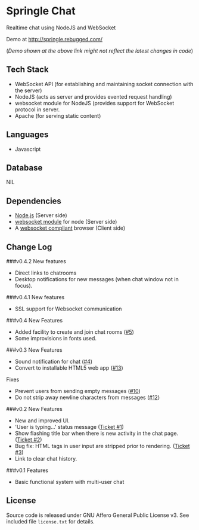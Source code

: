 Springle Chat
=============

Realtime chat using NodeJS and WebSocket

Demo at http://springle.rebugged.com/

(<i>Demo shown at the above link might not reflect the latest changes in code</i>)

## Tech Stack
* WebSocket API (for establishing and maintaining socket connection with the server)
* NodeJS (acts as server and provides evented request handling)
* websocket module for NodeJS (provides support for WebSocket protocol in server.
* Apache (for serving static content)

## Languages
* Javascript

## Database
NIL

## Dependencies
* [Node.js](http://nodejs.org/) (Server side)
* [websocket module](https://github.com/Worlize/WebSocket-Node) for node (Server side)
* A [websocket compliant](http://caniuse.com/websocket) browser (Client side)

## Change Log

###v0.4.2
New features
* Direct links to chatrooms
* Desktop notifications for new messages (when chat window not in focus).

###v0.4.1
New features
* SSL support for Websocket communication

###v0.4
New Features
* Added facility to create and join chat rooms ([#5](https://github.com/riverspirit/Springle-Chat/issues/5))
* Some improvisions in fonts used.

###v0.3
New Features
* Sound notification for chat ([#4](https://github.com/riverspirit/Springle-Chat/issues/4))
* Convert to installable HTML5 web app ([#13](https://github.com/riverspirit/Springle-Chat/issues/13))

Fixes
* Prevent users from sending empty messages ([#10](https://github.com/riverspirit/Springle-Chat/issues/10))
* Do not strip away newline characters from messages ([#12](https://github.com/riverspirit/Springle-Chat/issues/12))

###v0.2
New Features
* New and improved UI.
* 'User is typing...' status message ([Ticket #1](https://github.com/riverspirit/Springle-Chat/issues/1))
* Show flashing title bar when there is new activity in the chat page. ([Ticket #2](https://github.com/riverspirit/Springle-Chat/issues/2))
* Bug fix: HTML tags in user input are stripped prior to rendering. ([Ticket #3](https://github.com/riverspirit/Springle-Chat/issues/3))
* Link to clear chat history.

###v0.1
Features
* Basic functional system with multi-user chat

## License
Source code is released under GNU Affero General Public License v3. See included file `license.txt` for details.


